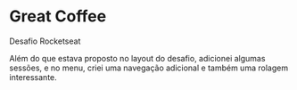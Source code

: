 # Great Coffee
Desafio Rocketseat

Além do que estava proposto no layout do desafio, adicionei algumas sessões, e no menu, criei uma navegação adicional e também uma rolagem interessante.
